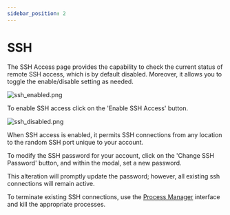```yaml
---
sidebar_position: 2
---
```


# SSH

The SSH Access page provides the capability to check the current status of remote SSH access, which is by default disabled. Moreover, it allows you to toggle the enable/disable setting as needed.

![ssh_enabled.png](/img/panel/v1/advanced/ssh_enabled.png)

To enable SSH access click on the 'Enable SSH Access' button.

![ssh_disabled.png](/img/panel/v1/advanced/ssh_disabled.png)

When SSH access is enabled, it permits SSH connections from any location to the random SSH port unique to your account.

To modify the SSH password for your account, click on the 'Change SSH Password' button, and within the modal, set a new password.

This alteration will promptly update the password; however, all existing ssh connections will remain active.

To terminate existing SSH connections, use the [Process Manager](/docs/panel/advanced/process_manager) interface and kill the appropriate processes.
